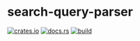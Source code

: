 # search-query-parser

[![crates.io](https://img.shields.io/crates/v/search-query-parser.svg)](https://crates.io/crates/search-query-parser)
[![docs.rs](https://docs.rs/search-query-parser/badge.svg)](https://docs.rs/search-query-parser)
[![build](https://github.com/dimmy82/search-query-parser/actions/workflows/build_and_test.yml/badge.svg)](https://github.com/dimmy82/search-query-parser/actions)
